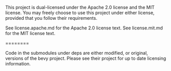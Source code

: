 This project is dual-licensed under the Apache 2.0 license and the MIT license. You may freely choose to use this project under either license, provided that you follow their requirements.

See license.apache.md for the Apache 2.0 license text.
See license.mit.md for the MIT license text.

========

Code in the submodules under deps are either modified, or original, versions of the bevy project. Please see their project for up to date licensing information.

